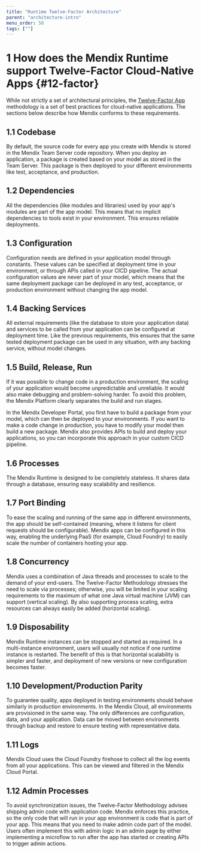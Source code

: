 ```yaml
---
title: "Runtime Twelve-Factor Architecture"
parent: "architecture-intro"
menu_order: 50
tags: [""]
---
```


# 1 How does the Mendix Runtime support Twelve-Factor Cloud-Native Apps {#12-factor}

While not strictly a set of architectural principles, the [Twelve-Factor App](https://12factor.net/) methodology is a set of best practices for cloud-native applications. The sections below describe how Mendix conforms to these requirements.

## 1.1 Codebase

By default, the source code for every app you create with Mendix is stored in the Mendix Team Server code repository. When you deploy an application, a package is created based on your model as stored in the Team Server. This package is then deployed to your different environments like test, acceptance, and production.

## 1.2 Dependencies

All the dependencies (like modules and libraries) used by your app's modules are part of the app model. This means that no implicit dependencies to tools exist in your environment. This ensures reliable deployments.

## 1.3 Configuration

Configuration needs are defined in your application model through constants. These values can be specified at deployment time in your environment, or through APIs called in your CICD pipeline. The actual configuration values are never part of your model, which means that the same deployment package can be deployed in any test, acceptance, or production environment without changing the app model.

## 1.4 Backing Services

All external requirements (like the database to store your application data) and services to be called from your application can be configured at deployment time. Like the previous requirements, this ensures that the same tested deployment package can be used in any situation, with any backing service, without model changes.

## 1.5 Build, Release, Run

If it was possible to change code in a production environment, the scaling of your application would become unpredictable and unreliable. It would also make debugging and problem-solving harder. To avoid this problem, the Mendix Platform clearly separates the build and run stages.

In the Mendix Developer Portal, you first have to build a package from your model, which can then be deployed to your environments. If you want to make a code change in production, you have to modify your model then build a new package. Mendix also provides APIs to build and deploy your applications, so you can incorporate this approach in your custom CICD pipeline.

## 1.6 Processes

The Mendix Runtime is designed to be completely stateless. It shares data through a database, ensuring easy scalability and resilience.

## 1.7 Port Binding

To ease the scaling and running of the same app in different environments, the app should be self-contained (meaning, where it listens for client requests should be configurable). Mendix apps can be configured in this way, enabling the underlying PaaS (for example, Cloud Foundry) to easily scale the number of containers hosting your app.

## 1.8 Concurrency

Mendix uses a combination of Java threads and processes to scale to the demand of your end-users. The Twelve-Factor Methodology stresses the need to scale via processes; otherwise, you will be limited in your scaling requirements to the maximum of what one Java virtual machine (JVM) can support (vertical scaling). By also supporting process scaling, extra resources can always easily be added (horizontal scaling).

## 1.9 Disposability

Mendix Runtime instances can be stopped and started as required. In a multi-instance environment, users will usually not notice if one runtime instance is restarted. The benefit of this is that horizontal scalability is simpler and faster, and deployment of new versions or new configuration becomes faster.

## 1.10 Development/Production Parity

To guarantee quality, apps deployed in testing environments should behave similarly in production environments. In the Mendix Cloud, all environments are provisioned in the same way. The only differences are configuration, data, and your application. Data can be moved between environments through backup and restore to ensure testing with representative data. 

## 1.11 Logs

Mendix Cloud uses the Cloud Foundry firehose to collect all the log events from all your applications. This can be viewed and filtered in the Mendix Cloud Portal.

## 1.12 Admin Processes

To avoid synchronization issues, the Twelve-Factor Methodology advises shipping admin code with application code. Mendix enforces this practice, so the only code that will run in your app environment is code that is part of your app. This means that you need to make admin code part of the model. Users often implement this with admin logic in an admin page by either implementing a microflow to run after the app has started or creating APIs to trigger admin actions.

